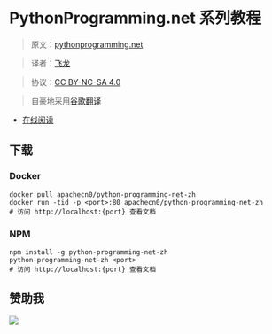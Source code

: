 # PythonProgramming.net 系列教程

> 原文：[pythonprogramming.net](https://pythonprogramming.net)

> 译者：[飞龙](https://github.com/)

> 协议：[CC BY-NC-SA 4.0](http://creativecommons.org/licenses/by-nc-sa/4.0/)

> 自豪地采用[谷歌翻译](https://translate.google.cn/)

+   [在线阅读](http://pypn.flygon.net)
## 下载

### Docker

```
docker pull apachecn0/python-programming-net-zh
docker run -tid -p <port>:80 apachecn0/python-programming-net-zh
# 访问 http://localhost:{port} 查看文档
```

### NPM

```
npm install -g python-programming-net-zh
python-programming-net-zh <port>
# 访问 http://localhost:{port} 查看文档
```

## 赞助我

![](http://ww1.sinaimg.cn/large/841aea59ly1fx0qnvulnjj2074074747.jpg)